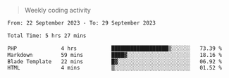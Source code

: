 > Weekly coding activity
<!--START_SECTION:waka-->

```txt
From: 22 September 2023 - To: 29 September 2023

Total Time: 5 hrs 27 mins

PHP              4 hrs           ██████████████████▒░░░░░░   73.39 %
Markdown         59 mins         ████▓░░░░░░░░░░░░░░░░░░░░   18.16 %
Blade Template   22 mins         █▓░░░░░░░░░░░░░░░░░░░░░░░   06.92 %
HTML             4 mins          ▒░░░░░░░░░░░░░░░░░░░░░░░░   01.52 %
```

<!--END_SECTION:waka-->
